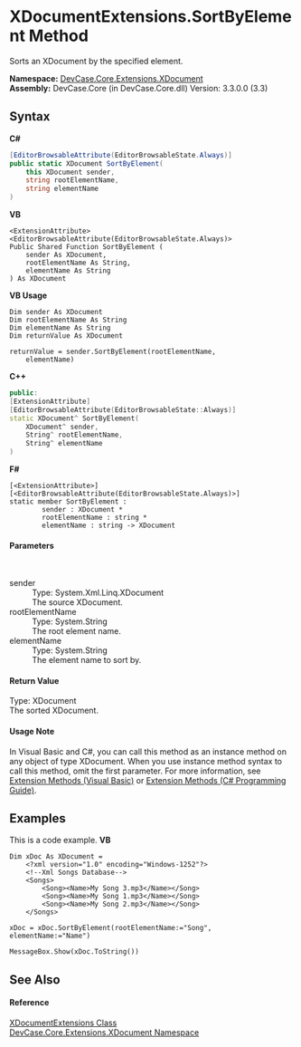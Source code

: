 # XDocumentExtensions.SortByElement Method 
 

Sorts an XDocument by the specified element.

**Namespace:**&nbsp;<a href="N_DevCase_Core_Extensions_XDocument">DevCase.Core.Extensions.XDocument</a><br />**Assembly:**&nbsp;DevCase.Core (in DevCase.Core.dll) Version: 3.3.0.0 (3.3)

## Syntax

**C#**<br />
``` C#
[EditorBrowsableAttribute(EditorBrowsableState.Always)]
public static XDocument SortByElement(
	this XDocument sender,
	string rootElementName,
	string elementName
)
```

**VB**<br />
``` VB
<ExtensionAttribute>
<EditorBrowsableAttribute(EditorBrowsableState.Always)>
Public Shared Function SortByElement ( 
	sender As XDocument,
	rootElementName As String,
	elementName As String
) As XDocument
```

**VB Usage**<br />
``` VB Usage
Dim sender As XDocument
Dim rootElementName As String
Dim elementName As String
Dim returnValue As XDocument

returnValue = sender.SortByElement(rootElementName, 
	elementName)
```

**C++**<br />
``` C++
public:
[ExtensionAttribute]
[EditorBrowsableAttribute(EditorBrowsableState::Always)]
static XDocument^ SortByElement(
	XDocument^ sender, 
	String^ rootElementName, 
	String^ elementName
)
```

**F#**<br />
``` F#
[<ExtensionAttribute>]
[<EditorBrowsableAttribute(EditorBrowsableState.Always)>]
static member SortByElement : 
        sender : XDocument * 
        rootElementName : string * 
        elementName : string -> XDocument 

```


#### Parameters
&nbsp;<dl><dt>sender</dt><dd>Type: System.Xml.Linq.XDocument<br />The source XDocument.</dd><dt>rootElementName</dt><dd>Type: System.String<br />The root element name.</dd><dt>elementName</dt><dd>Type: System.String<br />The element name to sort by.</dd></dl>

#### Return Value
Type: XDocument<br />The sorted XDocument.

#### Usage Note
In Visual Basic and C#, you can call this method as an instance method on any object of type XDocument. When you use instance method syntax to call this method, omit the first parameter. For more information, see <a href="https://docs.microsoft.com/dotnet/visual-basic/programming-guide/language-features/procedures/extension-methods">Extension Methods (Visual Basic)</a> or <a href="https://docs.microsoft.com/dotnet/csharp/programming-guide/classes-and-structs/extension-methods">Extension Methods (C# Programming Guide)</a>.

## Examples
This is a code example. 
**VB**<br />
``` VB
Dim xDoc As XDocument =
    <?xml version="1.0" encoding="Windows-1252"?>
    <!--Xml Songs Database-->
    <Songs>
        <Song><Name>My Song 3.mp3</Name></Song>
        <Song><Name>My Song 1.mp3</Name></Song>
        <Song><Name>My Song 2.mp3</Name></Song>
    </Songs>

xDoc = xDoc.SortByElement(rootElementName:="Song", elementName:="Name")

MessageBox.Show(xDoc.ToString())
```


## See Also


#### Reference
<a href="T_DevCase_Core_Extensions_XDocument_XDocumentExtensions">XDocumentExtensions Class</a><br /><a href="N_DevCase_Core_Extensions_XDocument">DevCase.Core.Extensions.XDocument Namespace</a><br />